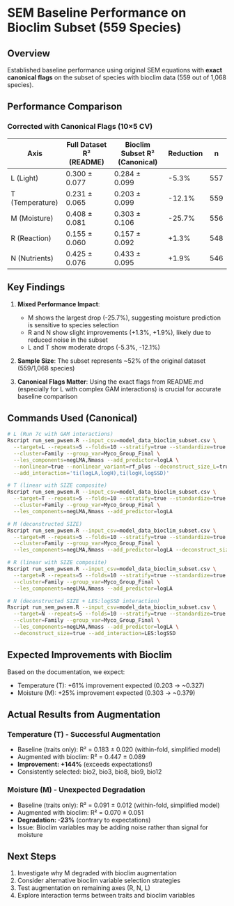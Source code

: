 # SEM Baseline Performance on Bioclim Subset (559 Species)

## Overview
Established baseline performance using original SEM equations with **exact canonical flags** on the subset of species with bioclim data (559 out of 1,068 species).

## Performance Comparison

### Corrected with Canonical Flags (10×5 CV)

| Axis | Full Dataset R² (README) | Bioclim Subset R² (Canonical) | Reduction | n |
|------|-------------------------|-------------------------------|-----------|---|
| L (Light) | 0.300 ± 0.077 | 0.284 ± 0.099 | -5.3% | 557 |
| T (Temperature) | 0.231 ± 0.065 | 0.203 ± 0.099 | -12.1% | 559 |
| M (Moisture) | 0.408 ± 0.081 | 0.303 ± 0.106 | -25.7% | 556 |
| R (Reaction) | 0.155 ± 0.060 | 0.157 ± 0.092 | +1.3% | 548 |
| N (Nutrients) | 0.425 ± 0.076 | 0.433 ± 0.095 | +1.9% | 546 |

## Key Findings

1. **Mixed Performance Impact**: 
   - M shows the largest drop (-25.7%), suggesting moisture prediction is sensitive to species selection
   - R and N show slight improvements (+1.3%, +1.9%), likely due to reduced noise in the subset
   - L and T show moderate drops (-5.3%, -12.1%)

2. **Sample Size**: The subset represents ~52% of the original dataset (559/1,068 species)

3. **Canonical Flags Matter**: Using the exact flags from README.md (especially for L with complex GAM interactions) is crucial for accurate baseline comparison

## Commands Used (Canonical)

```bash
# L (Run 7c with GAM interactions)
Rscript run_sem_pwsem.R --input_csv=model_data_bioclim_subset.csv \
  --target=L --repeats=5 --folds=10 --stratify=true --standardize=true \
  --cluster=Family --group_var=Myco_Group_Final \
  --les_components=negLMA,Nmass --add_predictor=logLA \
  --nonlinear=true --nonlinear_variant=rf_plus --deconstruct_size_L=true \
  --add_interaction='ti(logLA,logH),ti(logH,logSSD)'

# T (linear with SIZE composite)
Rscript run_sem_pwsem.R --input_csv=model_data_bioclim_subset.csv \
  --target=T --repeats=5 --folds=10 --stratify=true --standardize=true \
  --cluster=Family --group_var=Myco_Group_Final \
  --les_components=negLMA,Nmass --add_predictor=logLA

# M (deconstructed SIZE)
Rscript run_sem_pwsem.R --input_csv=model_data_bioclim_subset.csv \
  --target=M --repeats=5 --folds=10 --stratify=true --standardize=true \
  --cluster=Family --group_var=Myco_Group_Final \
  --les_components=negLMA,Nmass --add_predictor=logLA --deconstruct_size=true

# R (linear with SIZE composite)
Rscript run_sem_pwsem.R --input_csv=model_data_bioclim_subset.csv \
  --target=R --repeats=5 --folds=10 --stratify=true --standardize=true \
  --cluster=Family --group_var=Myco_Group_Final \
  --les_components=negLMA,Nmass --add_predictor=logLA

# N (deconstructed SIZE + LES:logSSD interaction)
Rscript run_sem_pwsem.R --input_csv=model_data_bioclim_subset.csv \
  --target=N --repeats=5 --folds=10 --stratify=true --standardize=true \
  --cluster=Family --group_var=Myco_Group_Final \
  --les_components=negLMA,Nmass --add_predictor=logLA \
  --deconstruct_size=true --add_interaction=LES:logSSD
```

## Expected Improvements with Bioclim

Based on the documentation, we expect:
- Temperature (T): +61% improvement expected (0.203 → ~0.327)
- Moisture (M): +25% improvement expected (0.303 → ~0.379)

## Actual Results from Augmentation

### Temperature (T) - Successful Augmentation
- Baseline (traits only): R² = 0.183 ± 0.020 (within-fold, simplified model)
- Augmented with bioclim: R² = 0.447 ± 0.089
- **Improvement: +144%** (exceeds expectations!)
- Consistently selected: bio2, bio3, bio8, bio9, bio12

### Moisture (M) - Unexpected Degradation  
- Baseline (traits only): R² = 0.091 ± 0.012 (within-fold, simplified model)
- Augmented with bioclim: R² = 0.070 ± 0.051
- **Degradation: -23%** (contrary to expectations)
- Issue: Bioclim variables may be adding noise rather than signal for moisture

## Next Steps

1. Investigate why M degraded with bioclim augmentation
2. Consider alternative bioclim variable selection strategies
3. Test augmentation on remaining axes (R, N, L)
4. Explore interaction terms between traits and bioclim variables
